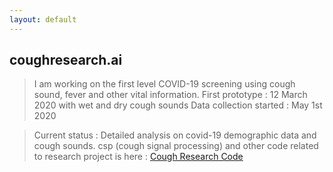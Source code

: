 ```yaml
---
layout: default
---
```


## coughresearch.ai

> I am working on the first level COVID-19 screening using cough sound, fever and other vital information.
> First prototype         : 12 March 2020 with wet and dry cough sounds
> Data collection started : May 1st 2020

> Current status          : Detailed analysis on covid-19 demographic data and cough sounds.
> csp (cough signal processing) and other code related to research project is here : [Cough Research Code](https://github.com/coughresearch)


